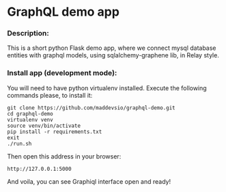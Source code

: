 # GraphQL demo app

### Description:
This is a short python Flask demo app, where we connect mysql database entities with graphql models, using sqlalchemy-graphene lib, in Relay style.

### Install app (development mode):
You will need to have python virtualenv installed.
Execute the following commands please, to install it:


```
git clone https://github.com/maddevsio/graphql-demo.git
cd graphql-demo
virtualenv venv
source venv/bin/activate
pip install -r requirements.txt
exit
./run.sh
```

Then open this address in your browser:

```
http://127.0.0.1:5000
```

And voila, you can see Graphiql interface open and ready!

